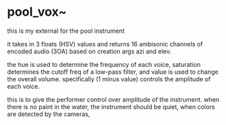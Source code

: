 pool_vox~
======
this is my external for the pool instrument 

it takes in 3 floats (HSV) values and returns 16 ambisonic channels of encoded audio (3OA) based on creation args azi and elev. 

the hue is used to determine the frequency of each voice, saturation determines the cutoff freq of a low-pass filter, and value is used to change the overall volume. specifically (1 minus value) controls the amplitude of each voice. 

this is to give the performer control over amplitude of the instrument. when there is no paint in the water, the instrument should be quiet, when colors are detected by the cameras, 


